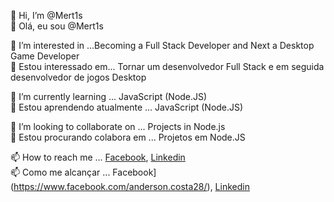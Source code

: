 👋 Hi, I’m @Mert1s <br>
👋 Olá, eu sou @Mert1s

👀 I’m interested in ...Becoming a Full Stack Developer and Next a Desktop Game Developer <br>
👀 Estou interessado em... Tornar um desenvolvedor Full Stack e em seguida desenvolvedor de jogos Desktop

🌱 I’m currently learning ... JavaScript (Node.JS) <br>
🌱 Estou aprendendo atualmente ... JavaScript (Node.JS)

💞️ I’m looking to collaborate on ... Projects in Node.js <br>
💞️ Estou procurando colabora em ... Projetos em Node.JS

📫 How to reach me ... [Facebook](https://www.facebook.com/anderson.costa28/), [Linkedin](https://www.linkedin.com/in/anderson-costa-7a15141b2/) <br>
📫 Como me alcançar ... Facebook](https://www.facebook.com/anderson.costa28/), [Linkedin](https://www.linkedin.com/in/anderson-costa-7a15141b2/)
